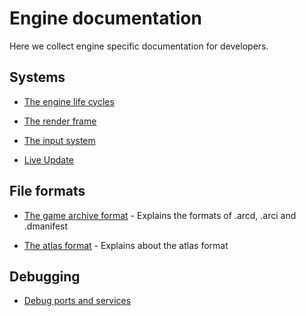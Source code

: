 # Engine documentation

Here we collect engine specific documentation for developers.

## Systems

* [The engine life cycles](./ENGINE_LIFECYCLE.md)

* [The render frame](./RENDERER_FRAME.md)

* [The input system](./INPUT_SYSTEM.md)

* [Live Update](./LIVEUPDATE.md)

## File formats

* [The game archive format](./ARCHIVE_FORMAT.md) - Explains the formats of .arcd, .arci and .dmanifest

* [The atlas format](./ATLAS_FORMAT.md) - Explains about the atlas format

## Debugging

* [Debug ports and services](./DEBUG_PORTS_AND_SERVICES.md)
